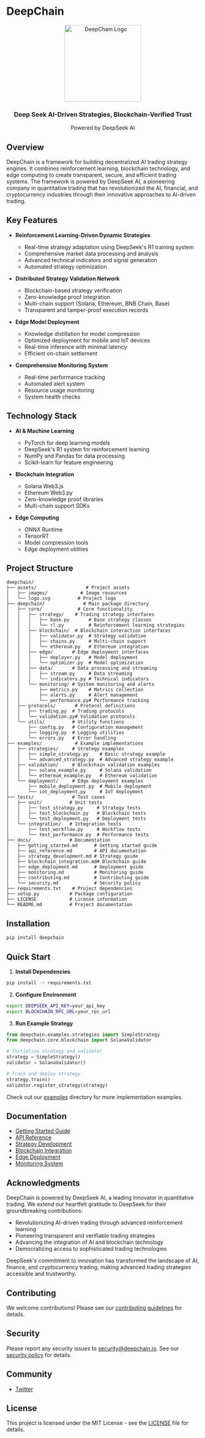 # DeepChain

<div align="center">
  <img src="assets/logo.svg" alt="DeepChain Logo" width="200" height="200">
  <h3>Deep Seek AI-Driven Strategies, Blockchain-Verified Trust</h3>
  <p>Powered by DeepSeek AI</p>
</div>

## Overview

DeepChain is a framework for building decentralized AI trading strategy engines. It combines reinforcement learning, blockchain technology, and edge computing to create transparent, secure, and efficient trading systems. The framework is powered by DeepSeek AI, a pioneering company in quantitative trading that has revolutionized the AI, financial, and cryptocurrency industries through their innovative approaches to AI-driven trading.

## Key Features

- **Reinforcement Learning-Driven Dynamic Strategies**
  - Real-time strategy adaptation using DeepSeek's R1 training system
  - Comprehensive market data processing and analysis
  - Advanced technical indicators and signal generation
  - Automated strategy optimization

- **Distributed Strategy Validation Network**
  - Blockchain-based strategy verification
  - Zero-knowledge proof integration
  - Multi-chain support (Solana, Ethereum, BNB Chain, Base)
  - Transparent and tamper-proof execution records

- **Edge Model Deployment**
  - Knowledge distillation for model compression
  - Optimized deployment for mobile and IoT devices
  - Real-time inference with minimal latency
  - Efficient on-chain settlement

- **Comprehensive Monitoring System**
  - Real-time performance tracking
  - Automated alert system
  - Resource usage monitoring
  - System health checks

## Technology Stack

- **AI & Machine Learning**
  - PyTorch for deep learning models
  - DeepSeek's R1 system for reinforcement learning
  - NumPy and Pandas for data processing
  - Scikit-learn for feature engineering

- **Blockchain Integration**
  - Solana Web3.js
  - Ethereum Web3.py
  - Zero-knowledge proof libraries
  - Multi-chain support SDKs

- **Edge Computing**
  - ONNX Runtime
  - TensorRT
  - Model compression tools
  - Edge deployment utilities

## Project Structure

```
deepchain/
├── assets/                  # Project assets
│   ├── images/            # Image resources
│   └── logo.svg          # Project logo
├── deepchain/              # Main package directory
│   ├── core/             # Core functionality
│   │   ├── strategy/    # Trading strategy interfaces
│   │   │   ├── base.py       # Base strategy classes
│   │   │   └── rl.py         # Reinforcement learning strategies
│   │   ├── blockchain/  # Blockchain interaction interfaces
│   │   │   ├── validator.py  # Strategy validation
│   │   │   ├── chains.py     # Multi-chain support
│   │   │   └── ethereum.py   # Ethereum integration
│   │   ├── edge/       # Edge deployment interfaces
│   │   │   ├── deployer.py   # Model deployment
│   │   │   └── optimizer.py  # Model optimization
│   │   ├── data/       # Data processing and streaming
│   │   │   ├── stream.py     # Data streaming
│   │   │   └── indicators.py # Technical indicators
│   │   └── monitoring/ # System monitoring and alerts
│   │       ├── metrics.py    # Metrics collection
│   │       ├── alerts.py     # Alert management
│   │       └── performance.py# Performance tracking
│   ├── protocols/       # Protocol definitions
│   │   ├── trading.py  # Trading protocols
│   │   └── validation.py# Validation protocols
│   └── utils/          # Utility functions
│       ├── config.py   # Configuration management
│       ├── logging.py  # Logging utilities
│       └── errors.py   # Error handling
├── examples/            # Example implementations
│   ├── strategies/     # Strategy examples
│   │   ├── simple_strategy.py    # Basic strategy example
│   │   └── advanced_strategy.py  # Advanced strategy example
│   ├── validation/     # Blockchain validation examples
│   │   ├── solana_example.py     # Solana validation
│   │   └── ethereum_example.py   # Ethereum validation
│   └── deployment/     # Edge deployment examples
│       ├── mobile_deployment.py  # Mobile deployment
│       └── iot_deployment.py     # IoT deployment
├── tests/              # Test cases
│   ├── unit/          # Unit tests
│   │   ├── test_strategy.py     # Strategy tests
│   │   ├── test_blockchain.py   # Blockchain tests
│   │   └── test_deployment.py   # Deployment tests
│   └── integration/   # Integration tests
│       ├── test_workflow.py     # Workflow tests
│       └── test_performance.py  # Performance tests
├── docs/              # Documentation
│   ├── getting_started.md      # Getting started guide
│   ├── api_reference.md        # API documentation
│   ├── strategy_development.md # Strategy guide
│   ├── blockchain_integration.md# Blockchain guide
│   ├── edge_deployment.md      # Deployment guide
│   ├── monitoring.md           # Monitoring guide
│   ├── contributing.md         # Contributing guide
│   └── security.md             # Security policy
├── requirements.txt    # Project dependencies
├── setup.py           # Package configuration
├── LICENSE            # License information
└── README.md          # Project documentation
```

## Installation

```bash
pip install deepchain
```

## Quick Start

1. **Install Dependencies**
```bash
pip install -r requirements.txt
```

2. **Configure Environment**
```bash
export DEEPSEEK_API_KEY=your_api_key
export BLOCKCHAIN_RPC_URL=your_rpc_url
```

3. **Run Example Strategy**
```python
from deepchain.examples.strategies import SimpleStrategy
from deepchain.core.blockchain import SolanaValidator

# Initialize strategy and validator
strategy = SimpleStrategy()
validator = SolanaValidator()

# Train and deploy strategy
strategy.train()
validator.register_strategy(strategy)
```

Check out our [examples](./examples) directory for more implementation examples.

## Documentation

- [Getting Started Guide](./docs/getting_started.md)
- [API Reference](./docs/api_reference.md)
- [Strategy Development](./docs/strategy_development.md)
- [Blockchain Integration](./docs/blockchain_integration.md)
- [Edge Deployment](./docs/edge_deployment.md)
- [Monitoring System](./docs/monitoring.md)

## Acknowledgments

DeepChain is powered by DeepSeek AI, a leading innovator in quantitative trading. We extend our heartfelt gratitude to DeepSeek for their groundbreaking contributions:

- Revolutionizing AI-driven trading through advanced reinforcement learning
- Pioneering transparent and verifiable trading strategies
- Advancing the integration of AI and blockchain technology
- Democratizing access to sophisticated trading technologies

DeepSeek's commitment to innovation has transformed the landscape of AI, finance, and cryptocurrency trading, making advanced trading strategies accessible and trustworthy.

## Contributing

We welcome contributions! Please see our [contributing guidelines](./docs/contributing.md) for details.

## Security

Please report any security issues to security@deepchain.io. See our [security policy](./docs/security.md) for details.

## Community

- [Twitter](https://x.com/DeepChain_AI)

## License

This project is licensed under the MIT License - see the [LICENSE](./LICENSE) file for details. 